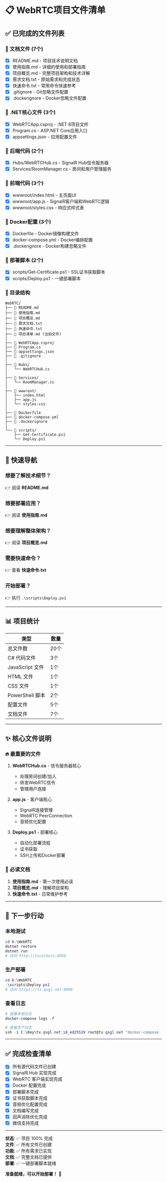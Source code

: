 # 📋 WebRTC项目文件清单

## ✅ 已完成的文件列表

### 📄 文档文件 (7个)
- [x] README.md - 项目技术说明文档
- [x] 使用指南.md - 详细的使用和部署指南
- [x] 项目概览.md - 完整项目架构和技术详解
- [x] 需求文档.txt - 原始需求和完成状态
- [x] 快速命令.txt - 常用命令快速参考
- [x] .gitignore - Git忽略文件配置
- [x] .dockerignore - Docker忽略文件配置

### 🔧 .NET核心文件 (3个)
- [x] WebRTCApp.csproj - .NET 8项目文件
- [x] Program.cs - ASP.NET Core应用入口
- [x] appsettings.json - 应用配置文件

### 📡 后端代码 (2个)
- [x] Hubs/WebRTCHub.cs - SignalR Hub信令服务器
- [x] Services/RoomManager.cs - 房间和用户管理服务

### 🎨 前端代码 (3个)
- [x] wwwroot/index.html - 主页面UI
- [x] wwwroot/app.js - SignalR客户端和WebRTC逻辑
- [x] wwwroot/styles.css - 响应式样式表

### 🐳 Docker配置 (3个)
- [x] Dockerfile - Docker镜像构建文件
- [x] docker-compose.yml - Docker编排配置
- [x] .dockerignore - Docker构建忽略文件

### 📜 部署脚本 (2个)
- [x] scripts/Get-Certificate.ps1 - SSL证书获取脚本
- [x] scripts/Deploy.ps1 - 一键部署脚本

### 📁 目录结构
```
WebRTC/
├── 📄 README.md
├── 📄 使用指南.md
├── 📄 项目概览.md
├── 📄 需求文档.txt
├── 📄 快速命令.txt
├── 📄 项目清单.md (当前文件)
│
├── 🔧 WebRTCApp.csproj
├── 🔧 Program.cs
├── 🔧 appsettings.json
├── 🔧 .gitignore
│
├── 📡 Hubs/
│   └── WebRTCHub.cs
│
├── 📡 Services/
│   └── RoomManager.cs
│
├── 🎨 wwwroot/
│   ├── index.html
│   ├── app.js
│   └── styles.css
│
├── 🐳 Dockerfile
├── 🐳 docker-compose.yml
├── 🐳 .dockerignore
│
└── 📜 scripts/
    ├── Get-Certificate.ps1
    └── Deploy.ps1
```

---

## 🎯 快速导航

### 想要了解技术细节？
👉 阅读 **README.md**

### 想要部署应用？
👉 阅读 **使用指南.md**

### 想要理解整体架构？
👉 阅读 **项目概览.md**

### 需要快速命令？
👉 查看 **快速命令.txt**

### 开始部署？
👉 执行 `.\scripts\Deploy.ps1`

---

## 📊 项目统计

| 类型 | 数量 |
|------|------|
| 总文件数 | 20个 |
| C# 代码文件 | 3个 |
| JavaScript 文件 | 1个 |
| HTML 文件 | 1个 |
| CSS 文件 | 1个 |
| PowerShell 脚本 | 2个 |
| 配置文件 | 5个 |
| 文档文件 | 7个 |

---

## ✨ 核心文件说明

### 🔥 最重要的文件

1. **WebRTCHub.cs** - 信令服务器核心
   - 处理房间创建/加入
   - 转发WebRTC信令
   - 管理用户连接

2. **app.js** - 客户端核心
   - SignalR连接管理
   - WebRTC PeerConnection
   - 音频优化配置

3. **Deploy.ps1** - 部署核心
   - 自动化部署流程
   - 证书获取
   - SSH上传和Docker部署

### 📖 必读文档

1. **使用指南.md** - 第一次使用必读
2. **项目概览.md** - 理解项目架构
3. **快速命令.txt** - 日常维护参考

---

## 🚀 下一步行动

### 本地测试
```powershell
cd k:\WebRTC
dotnet restore
dotnet run
# 访问 http://localhost:8096
```

### 生产部署
```powershell
cd k:\WebRTC
.\scripts\Deploy.ps1
# 访问 https://tx.qsgl.net:8096
```

### 查看日志
```powershell
# 查看本地日志
docker-compose logs -f

# 查看生产日志
ssh -i C:\Key\tx.qsgl.net_id_ed25519 root@tx.qsgl.net "docker-compose -f /opt/webrtc-app/docker-compose.yml logs -f"
```

---

## ✅ 完成检查清单

- [x] 所有源代码文件已创建
- [x] SignalR Hub 实现完成
- [x] WebRTC 客户端实现完成
- [x] Docker 配置完成
- [x] 部署脚本完成
- [x] 证书获取脚本完成
- [x] 音频优化配置完成
- [x] 文档编写完成
- [x] 回声消除优化完成
- [x] 微信支持完成

---

**状态**: ✅ 项目 100% 完成  
**文件**: ✅ 所有文件已创建  
**功能**: ✅ 所有需求已实现  
**文档**: ✅ 完整文档已提供  
**部署**: ✅ 一键部署脚本就绪

**准备就绪，可以开始部署！** 🎉
